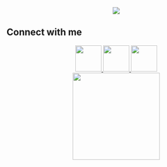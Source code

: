 <div align="center">
  <img src="https://images.velog.io/images/hjh040302/post/c6139588-272e-4f74-845a-ed5b7f8b80b7/%E1%84%91%E1%85%B3%E1%84%85%E1%85%A9%E1%84%91%E1%85%B5%E1%86%AF1.jpg">
</div>


## Connect with me  
<div align="center">
<a href="https://github.com/Hong-JunHyeok" target="_blank">
<img src="https://github.githubassets.com/images/modules/logos_page/Octocat.png" width="60" />
</a>
<a href="https://www.instagram.com/ramen__killer" target="_blank">
<img src="https://www.edigitalagency.com.au/wp-content/uploads/instagram-logo-svg-vector-for-print.svg" width="60" />
</a>
<a href="https://www.facebook.com/programmingHong" target="_blank">
<img src="https://upload.wikimedia.org/wikipedia/commons/thumb/c/cd/Facebook_logo_%28square%29.png/480px-Facebook_logo_%28square%29.png" width="60" />
</a>  
</div>
  
 <div align="center">
  <img src="https://user-images.githubusercontent.com/48292190/138211834-0017e1ee-248b-4e37-b8eb-d25d33d1bd0a.png" width="200"/>
</div>
